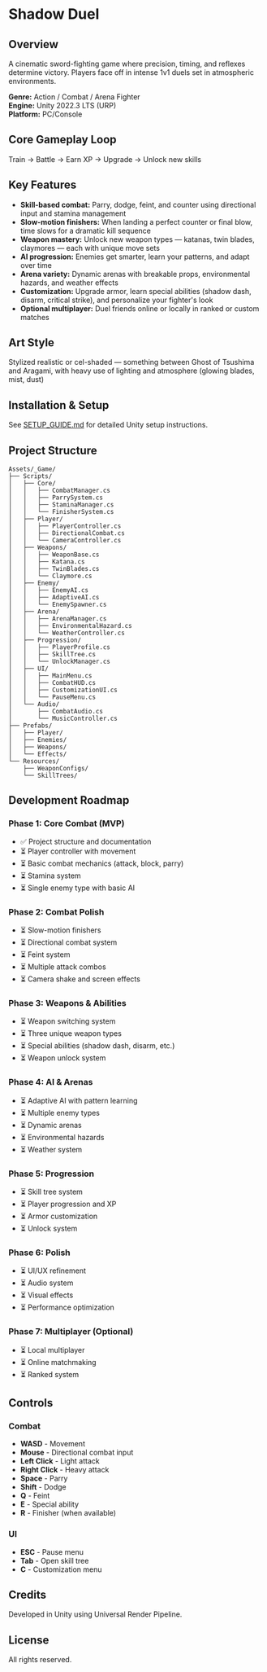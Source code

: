# Shadow Duel

## Overview
A cinematic sword-fighting game where precision, timing, and reflexes determine victory. Players face off in intense 1v1 duels set in atmospheric environments.

**Genre:** Action / Combat / Arena Fighter  
**Engine:** Unity 2022.3 LTS (URP)  
**Platform:** PC/Console

## Core Gameplay Loop
Train → Battle → Earn XP → Upgrade → Unlock new skills

## Key Features

- **Skill-based combat:** Parry, dodge, feint, and counter using directional input and stamina management
- **Slow-motion finishers:** When landing a perfect counter or final blow, time slows for a dramatic kill sequence
- **Weapon mastery:** Unlock new weapon types — katanas, twin blades, claymores — each with unique move sets
- **AI progression:** Enemies get smarter, learn your patterns, and adapt over time
- **Arena variety:** Dynamic arenas with breakable props, environmental hazards, and weather effects
- **Customization:** Upgrade armor, learn special abilities (shadow dash, disarm, critical strike), and personalize your fighter's look
- **Optional multiplayer:** Duel friends online or locally in ranked or custom matches

## Art Style
Stylized realistic or cel-shaded — something between Ghost of Tsushima and Aragami, with heavy use of lighting and atmosphere (glowing blades, mist, dust)

## Installation & Setup

See [SETUP_GUIDE.md](SETUP_GUIDE.md) for detailed Unity setup instructions.

## Project Structure

```
Assets/_Game/
├── Scripts/
│   ├── Core/
│   │   ├── CombatManager.cs
│   │   ├── ParrySystem.cs
│   │   ├── StaminaManager.cs
│   │   └── FinisherSystem.cs
│   ├── Player/
│   │   ├── PlayerController.cs
│   │   ├── DirectionalCombat.cs
│   │   └── CameraController.cs
│   ├── Weapons/
│   │   ├── WeaponBase.cs
│   │   ├── Katana.cs
│   │   ├── TwinBlades.cs
│   │   └── Claymore.cs
│   ├── Enemy/
│   │   ├── EnemyAI.cs
│   │   ├── AdaptiveAI.cs
│   │   └── EnemySpawner.cs
│   ├── Arena/
│   │   ├── ArenaManager.cs
│   │   ├── EnvironmentalHazard.cs
│   │   └── WeatherController.cs
│   ├── Progression/
│   │   ├── PlayerProfile.cs
│   │   ├── SkillTree.cs
│   │   └── UnlockManager.cs
│   ├── UI/
│   │   ├── MainMenu.cs
│   │   ├── CombatHUD.cs
│   │   ├── CustomizationUI.cs
│   │   └── PauseMenu.cs
│   └── Audio/
│       ├── CombatAudio.cs
│       └── MusicController.cs
├── Prefabs/
│   ├── Player/
│   ├── Enemies/
│   ├── Weapons/
│   └── Effects/
└── Resources/
    ├── WeaponConfigs/
    └── SkillTrees/
```

## Development Roadmap

### Phase 1: Core Combat (MVP)
- ✅ Project structure and documentation
- ⏳ Player controller with movement
- ⏳ Basic combat mechanics (attack, block, parry)
- ⏳ Stamina system
- ⏳ Single enemy type with basic AI

### Phase 2: Combat Polish
- ⏳ Slow-motion finishers
- ⏳ Directional combat system
- ⏳ Feint system
- ⏳ Multiple attack combos
- ⏳ Camera shake and screen effects

### Phase 3: Weapons & Abilities
- ⏳ Weapon switching system
- ⏳ Three unique weapon types
- ⏳ Special abilities (shadow dash, disarm, etc.)
- ⏳ Weapon unlock system

### Phase 4: AI & Arenas
- ⏳ Adaptive AI with pattern learning
- ⏳ Multiple enemy types
- ⏳ Dynamic arenas
- ⏳ Environmental hazards
- ⏳ Weather system

### Phase 5: Progression
- ⏳ Skill tree system
- ⏳ Player progression and XP
- ⏳ Armor customization
- ⏳ Unlock system

### Phase 6: Polish
- ⏳ UI/UX refinement
- ⏳ Audio system
- ⏳ Visual effects
- ⏳ Performance optimization

### Phase 7: Multiplayer (Optional)
- ⏳ Local multiplayer
- ⏳ Online matchmaking
- ⏳ Ranked system

## Controls

### Combat
- **WASD** - Movement
- **Mouse** - Directional combat input
- **Left Click** - Light attack
- **Right Click** - Heavy attack
- **Space** - Parry
- **Shift** - Dodge
- **Q** - Feint
- **E** - Special ability
- **R** - Finisher (when available)

### UI
- **ESC** - Pause menu
- **Tab** - Open skill tree
- **C** - Customization menu

## Credits

Developed in Unity using Universal Render Pipeline.

## License

All rights reserved.


